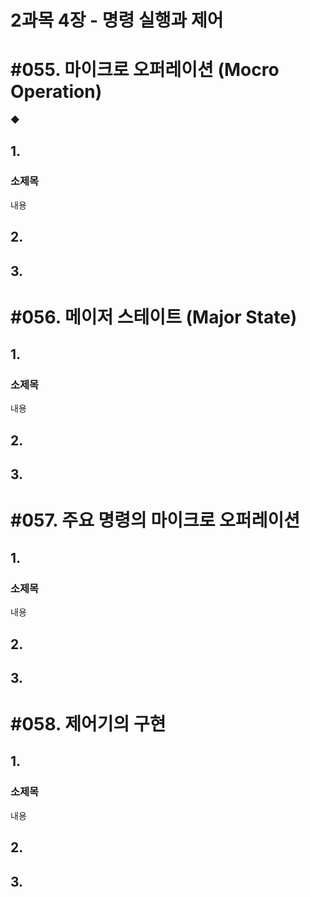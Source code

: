 # 2과목 4장 - 명령 실행과 제어

# #055. 마이크로 오퍼레이션 (Mocro Operation)

◆

## 1.

### 소제목

내용

## 2.

## 3.

# #056. 메이저 스테이트 (Major State)

## 1.

### 소제목

내용

## 2.

## 3.

# #057. 주요 명령의 마이크로 오퍼레이션

## 1.

### 소제목

내용

## 2.

## 3.

# #058. 제어기의 구현

## 1.

### 소제목

내용

## 2.

## 3.